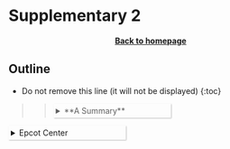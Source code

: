 # Supplementary 2

<p align="center"><b><a href="https://genomicsaotearoa.github.io/Gene_Regulatory_Networks_Simulation_Workshop/">Back to homepage</a></b></p>

## Outline
* Do not remove this line (it will not be displayed)
{:toc}


>><details>{::options parse_block_html="true" /}
>><summary markdown="span">**A Summary**</summary>
>>
>>These are the details of the summary
>> ```bash
>> cd ~
>> mkdir -p /nesi/project/nesi02659/sismonr_workshop/workingdir/$USER
>> ln -s  /nesi/project/nesi02659/sismonr_workshop/workingdir/$USER ~/sism_2021
>> ```
>>{::options parse_block_html="false" /}
>></details>

<html>
<style>
details > summary {
  padding: 4px;
  width: 200px;
#  background-color: #eeeeee;
  border: none;
  box-shadow: 1px 1px 2px #bbbbbb;
  cursor: pointer;
}

details > p {
  background-color: #eeeeee;
  padding: 4px;
  margin: 0;
  box-shadow: 1px 1px 2px #bbbbbb;
}
</style>
<body>

<details>
  <summary>Epcot Center</summary>
  <p>Epcot is a theme park at Walt Disney World Resort featuring exciting attractions, international pavilions, award-winning fireworks and seasonal special events.</p>
</details>

</body>
</html>
